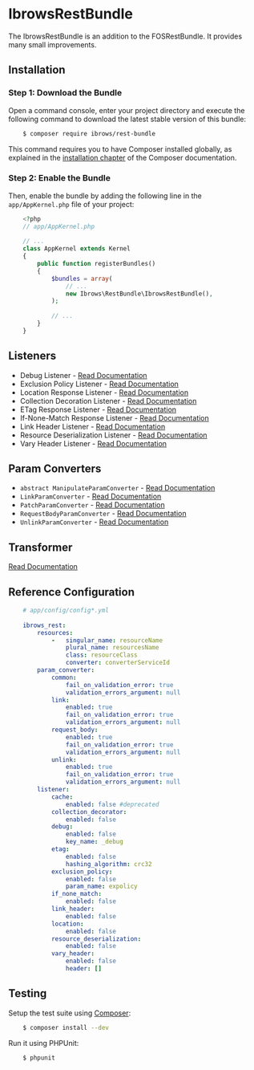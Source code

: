 # IbrowsRestBundle

The IbrowsRestBundle is an addition to the FOSRestBundle. It provides many small improvements.

## Installation

### Step 1: Download the Bundle

Open a command console, enter your project directory and execute the
following command to download the latest stable version of this bundle:

```bash
    $ composer require ibrows/rest-bundle
```

This command requires you to have Composer installed globally, as explained
in the [installation chapter](https://getcomposer.org/doc/00-intro.md)
of the Composer documentation.

### Step 2: Enable the Bundle

Then, enable the bundle by adding the following line in the `app/AppKernel.php`
file of your project:

```php
    <?php
    // app/AppKernel.php
    
    // ...
    class AppKernel extends Kernel
    {
        public function registerBundles()
        {
            $bundles = array(
                // ...
                new Ibrows\RestBundle\IbrowsRestBundle(),
            );
            
            // ...
        }
    }
```

## Listeners
- Debug Listener - [Read Documentation](listener/debug_response_listener.md)
- Exclusion Policy Listener - [Read Documentation](listener/exclusion_policy_response_listener.md)
- Location Response Listener - [Read Documentation](listener/location_response_listener.md)
- Collection Decoration Listener - [Read Documentation](listener/collection_decoration_listener.md)
- ETag Response Listener - [Read Documentation](listener/etag_response_listener.md)
- If-None-Match Response Listener - [Read Documentation](listener/if_none_match_response_listener.md)
- Link Header Listener - [Read Documentation](listener/link_header_listener.md)
- Resource Deserialization Listener - [Read Documentation](listener/resource_deserialization_listener.md)
- Vary Header Listener - [Read Documentation](listener/vary_header_listener.md)

## Param Converters
- `abstract ManipulateParamConverter` - [Read Documentation](param_converter/manipulate_param_converter.md)
- `LinkParamConverter` - [Read Documentation](param_converter/link_param_converter.md)
- `PatchParamConverter` - [Read Documentation](param_converter/patch_param_converter.md)
- `RequestBodyParamConverter` - [Read Documentation](param_converter/request_body_param_converter.md)
- `UnlinkParamConverter` - [Read Documentation](param_converter/unlink_param_converter.md)
 
## Transformer
[Read Documentation](transformer.md)

## Reference Configuration

```yaml
    # app/config/config*.yml
    
    ibrows_rest:
        resources:
            -   singular_name: resourceName
                plural_name: resourcesName
                class: resourceClass
                converter: converterServiceId
        param_converter:
            common:
                fail_on_validation_error: true
                validation_errors_argument: null
            link:
                enabled: true
                fail_on_validation_error: true
                validation_errors_argument: null
            request_body:
                enabled: true
                fail_on_validation_error: true
                validation_errors_argument: null
            unlink:
                enabled: true
                fail_on_validation_error: true
                validation_errors_argument: null
        listener:
            cache:
                enabled: false #deprecated
            collection_decorator:
                enabled: false
            debug:
                enabled: false
                key_name: _debug
            etag:
                enabled: false
                hashing_algorithm: crc32
            exclusion_policy:
                enabled: false
                param_name: expolicy
            if_none_match:
                enabled: false
            link_header:
                enabled: false
            location:
                enabled: false  
            resource_deserialization:
                enabled: false  
            vary_header:
                enabled: false
                header: []              
```


## Testing

Setup the test suite using [Composer](http://getcomposer.org/):

```bash
    $ composer install --dev
```

Run it using PHPUnit:

```bash
    $ phpunit
```
